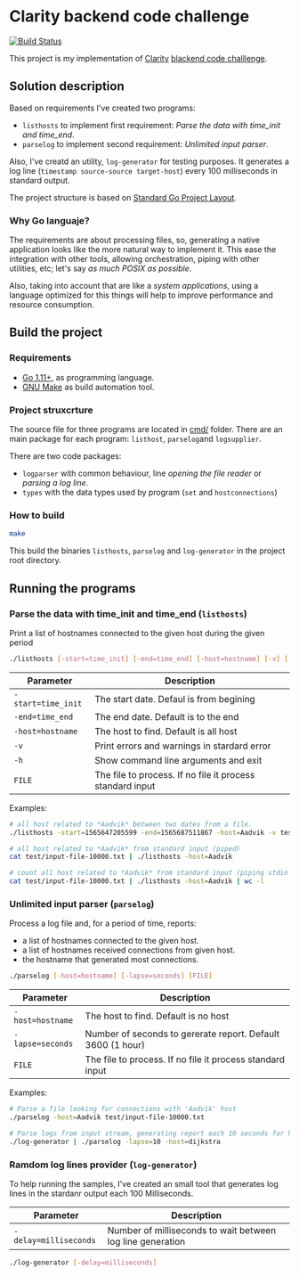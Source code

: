 # Clarity backend code challenge
[![Build Status](https://travis-ci.com/jomoespe/clarity-challenge.svg?token=pvtAthG3oqWcKLGsBRBA&branch=master)](https://travis-ci.com/jomoespe/clarity-challenge)

This project is my implementation of [Clarity](https://clarity.ai/) [blackend code challlenge](./docs/clarity_code_challenge.pdf).

## Solution description

Based on requirements I've created two programs:

- `listhosts` to implement first requirement: *Parse the data with time_init and time_end*.
- `parselog` to implement second requirement: *Unlimited input parser*.

Also, I've creatd an utility, `log-generator` for testing purposes. It generates a log line (`timestamp source-source target-host`) every 100 milliseconds in standard output.

The project structure is based on [Standard Go Project Layout](https://github.com/golang-standards/project-layout).

### Why Go languaje?

The requirements are about processing files, so, generating a native application looks like the more natural way to implement it. This ease the integration with other tools, allowing orchestration, piping with other utilities, etc; let's say *as much POSIX as possible*.

Also, taking into account that are like a *system applications*, using a language optimized for this things will help to improve performance and resource consumption.

## Build the project

### Requirements

- [Go 1.11+](https://golang.org/), as programming language.
- [GNU Make](https://www.gnu.org/software/make/) as build automation tool.

### Project struxcrture

The source file for three programs are located in [cmd/](cmd/) folder. There are an main package for each program: `listhost`, `parselog`and `logsupplier`.

There are two code packages:

- `logparser` with common behaviour, line *opening the file reader* or *parsing a log line*.
- `types` with the data types used by program (`set` and `hostconnections`)

### How to build

```bash
make
```

This build the binaries `listhosts`, `parselog` and `log-generator` in the project root directory.

## Running the programs

### Parse the data with time_init and time_end (`listhosts`)

Print a list of hostnames connected to the given host during the given period

```bash
./listhosts [-start=time_init] [-end=time_end] [-host=hostname] [-v] [-h] [FILE]
```

| Parameter          | Description                                               |
|--------------------|-----------------------------------------------------------|
| `-start=time_init` | The start date. Defaul is from begining                   |
| `-end=time_end`    | The end date. Default is to the end                       |
| `-host=hostname`   | The host to find. Default is all host                     |
| `-v`               | Print errors and warnings in stardard error               |
| `-h`               | Show command line arguments and exit                      |
| `FILE`             | The file to process. If no file it process standard input |

Examples:

```bash
# all host related to *Aadvik* between two dates from a file.
./listhosts -start=1565647205599 -end=1565687511867 -host=Aadvik -v test/input-file-10000.txt

# all host related to *Aadvik* from standard input (piped)
cat test/input-file-10000.txt | ./listhosts -host=Aadvik

# count all host related to *Aadvik* from standard input (piping stdin and stdout)
cat test/input-file-10000.txt | ./listhosts -host=Aadvik | wc -l
```

### Unlimited input parser (`parselog`)

Process a log file and, for a period of time, reports:

- a list of hostnames connected to the given host.
- a list of hostnames received connections from given host.
- the hostname that generated most connections.

```bash
./parselog [-host=hostname] [-lapse=seconds] [FILE]
```

| Parameter        | Description                                                 |
|------------------|-------------------------------------------------------------|
| `-host=hostname` | The host to find. Default is no host                        |
| `-lapse=seconds` | Number of seconds to gererate report. Default 3600 (1 hour) |
| `FILE`           | The file to process. If no file it process standard input   |

Examples:

```bash
# Parse a file looking for connections with 'Aadvik' host
./parselog -host=Aadvik test/input-file-10000.txt

# Parse logs from input stream, generating report each 10 seconds for host dijkstra
./log-generator | ./parselog -lapse=10 -host=dijkstra
```

### Ramdom log lines provider (`log-generator`)

To help running the samples, I've created an small tool that generates log lines in the stardanr output each 100 Milliseconds.

| Parameter             | Description                                                 |
|-----------------------|-------------------------------------------------------------|
| `-delay=milliseconds` | Number of milliseconds to wait between log line generation  |

```bash
./log-generator [-delay=milliseconds]
```
